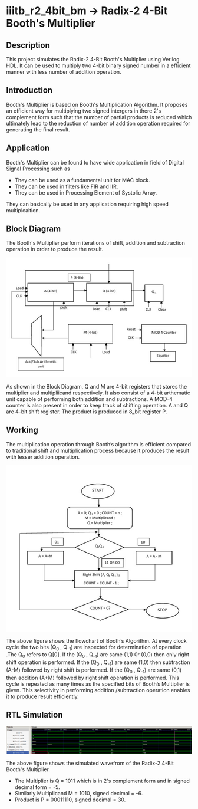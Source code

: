 # iiitb_r2_4bit_bm -> Radix-2 4-Bit Booth's Multiplier

## Description

This project simulates the Radix-2 4-Bit Booth's Multiplier using Verilog HDL. It can be used to multiply two 4-bit binary signed number in a efficient manner with less number of addition operation. 

## Introduction

Booth's Multiplier is based on Booth's Multiplication Algorithm. It proposes an efficient way for multiplying two signed intergers in there 2's complement form such that the number of partial products is reduced which ultimately lead to the reduction of number of addition operation required for generating the final result.

## Application

Booth's Multiplier can be found to have wide application in field of Digital Signal Processing such as

* They can be used as a fundamental unit for MAC block.
* They can be used in filters like FIR and IIR.
* They can be used in Processing Element of Systolic Array. 

 They can basically be used in any application requiring high speed multiplcaition. 
 
 ## Block Diagram 
 
The Booth's Multiplier perform iterations of shift, addition and subtraction operation in order to produce the result.
 
 ![](images/Circuit_crop.jpg)
 
As shown in the Block Diagram, Q and M are 4-bit registers that stores the multiplier and multipliicand respectively. It also consist of a 4-bit arthematic unit capable of performing both addition and subtractions. A MOD-4 counter is also present in order to keep track of shifting operation. A and Q are 4-bit shift register. The product is produced in 8_bit register P.  

## Working 

The  multiplication operation through Booth’s algorithm is efficient compared to traditional shift and multiplication process because it produces the result with lesser addition operation. 

![](images/Flowchart_crop.jpg)

The above figure shows the flowchart of Booth’s Algorithm. At every clock cycle the two bits (Q<sub>0</sub> , Q<sub>-1</sub>)  are inspected for determination of operation .The Q<sub>0</sub>  refers to Q[0]. If the (Q<sub>0</sub> , Q<sub>-1</sub>) are same (1,1) 0r (0,0) then only right shift operation is performed. If the (Q<sub>0</sub> , Q<sub>-1</sub>) are same (1,0) then subtraction (A-M) followed by right shift is performed. If the (Q<sub>0</sub> , Q<sub>-1</sub>) are same (0,1) then addition (A+M) followed by right shift operation is performed. This cycle is repeated as many times as the specified bits of Booth’s Multiplier is given. This selectivity in performing addition /subtraction operation enables it to produce result efficiently. 

## RTL Simulation

![](images/Waveform%20.png)

The above figure shows the simulated wavefrom of the Radix-2 4-Bit Booth's Multiplier.

* The Multiplier is Q = 1011 which is in 2's complement form and in signed decimal form = -5. 
* Similarly Multiplicand M = 1010, signed decimal = -6. 
* Product is P = 00011110, signed decimal = 30. 

 
